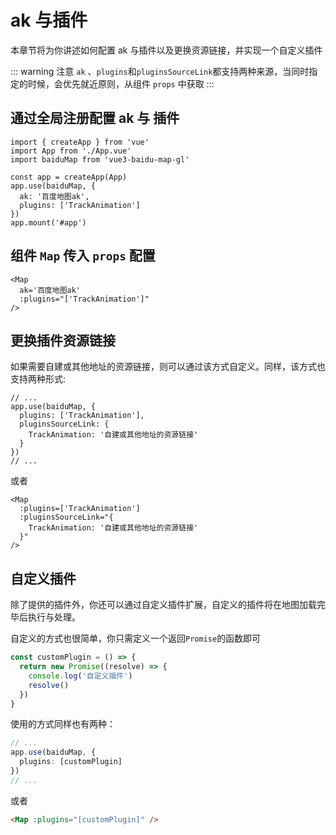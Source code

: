 # ak 与插件

本章节将为你讲述如何配置 ak 与插件以及更换资源链接，并实现一个自定义插件

::: warning 注意
`ak` 、`plugins`和`pluginsSourceLink`都支持两种来源，当同时指定的时候，会优先就近原则，从组件 `props` 中获取
:::

## 通过全局注册配置 ak 与 插件

```ts{7,8}
import { createApp } from 'vue'
import App from './App.vue'
import baiduMap from 'vue3-baidu-map-gl'

const app = createApp(App)
app.use(baiduMap, {
  ak: '百度地图ak',
  plugins: ['TrackAnimation']
})
app.mount('#app')
```

## 组件 `Map` 传入 `props` 配置

<!-- prettier-ignore -->
```html{2,3}
<Map
  ak='百度地图ak'
  :plugins="['TrackAnimation']"
/>
```

## 更换插件资源链接

如果需要自建或其他地址的资源链接，则可以通过该方式自定义。同样，该方式也支持两种形式:

```ts{3-6}
// ...
app.use(baiduMap, {
  plugins: ['TrackAnimation'],
  pluginsSourceLink: {
    TrackAnimation: '自建或其他地址的资源链接'
  }
})
// ...
```

或者

<!-- prettier-ignore -->
```html{2-5}
<Map
  :plugins=['TrackAnimation']
  :pluginsSourceLink="{
    TrackAnimation: '自建或其他地址的资源链接'
  }"
/>
```

## 自定义插件

除了提供的插件外，你还可以通过自定义插件扩展，自定义的插件将在地图加载完毕后执行与处理。

自定义的方式也很简单，你只需定义一个返回`Promise`的函数即可

```ts
const customPlugin = () => {
  return new Promise((resolve) => {
    console.log('自定义插件')
    resolve()
  })
}
```

使用的方式同样也有两种：

```ts
// ...
app.use(baiduMap, {
  plugins: [customPlugin]
})
// ...
```

或者

<!-- prettier-ignore -->
```html
<Map :plugins="[customPlugin]" />
```
